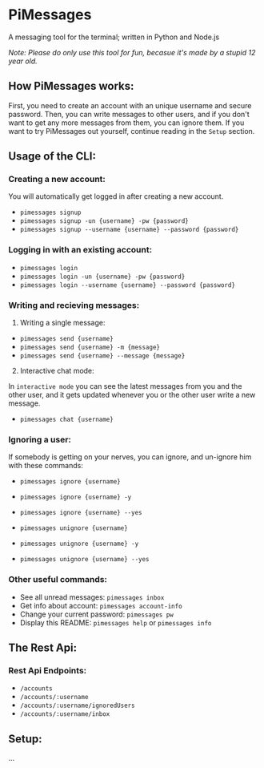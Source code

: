 # PiMessages

A messaging tool for the terminal; written in Python and Node.js

*Note: Please do only use this tool for fun, becasue it's made by a stupid 12 year old.*

## How PiMessages works:

First, you need to create an account with an unique username and secure password.
Then, you can write messages to other users, and if you don't want to get any more
messages from them, you can ignore them.
If you want to try PiMessages out yourself, continue reading in the ```Setup``` section.

## Usage of the CLI:

### Creating a new account:

You will automatically get logged in after creating a new account.

- ```pimessages signup```
- ```pimessages signup -un {username} -pw {password}```
- ```pimessages signup --username {username} --password {password}```

### Logging in with an existing account:

- ```pimessages login```
- ```pimessages login -un {username} -pw {password}```
- ```pimessages login --username {username} --password {password}```

### Writing and recieving messages:

1. Writing a single message:

- ```pimessages send {username}```
- ```pimessages send {username} -m {message}```
- ```pimessages send {username} --message {message}```

2. Interactive chat mode:

In ```interactive mode``` you can see the latest messages from you and the other
user, and it gets updated whenever you or the other user write a new message.

- ```pimessages chat {username}```

### Ignoring a user:

If somebody is getting on your nerves, you can ignore, and un-ignore him with these commands:

- ```pimessages ignore {username}```
- ```pimessages ignore {username} -y```
- ```pimessages ignore {username} --yes```

- ```pimessages unignore {username}```
- ```pimessages unignore {username} -y```
- ```pimessages unignore {username} --yes```

### Other useful commands:

- See all unread messages: ```pimessages inbox```
- Get info about account: ```pimessages account-info```
- Change your current password: ```pimessages pw```
- Display this README: ```pimessages help``` or ```pimessages info```

## The Rest Api:

### Rest Api Endpoints:

- ```/accounts```
- ```/accounts/:username```
- ```/accounts/:username/ignoredUsers```
- ```/accounts/:username/inbox```

## Setup:

...
